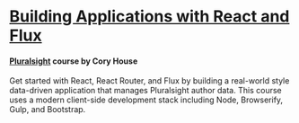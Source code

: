 # [Building Applications with React and Flux](https://app.pluralsight.com/library/courses/react-flux-building-applications/table-of-contents)

#### [Pluralsight](https://www.pluralsight.com/) course by Cory House

Get started with React, React Router, and Flux by building a real-world style data-driven application that manages Pluralsight author data. This course uses a modern client-side development stack including Node, Browserify, Gulp, and Bootstrap.
